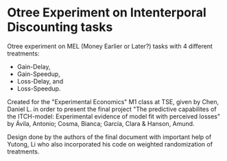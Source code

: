 # Otree Experiment on Intenterporal Discounting tasks

Otree experiment on MEL (Money Earlier or Later?) tasks with 4 different treatments: 

*  Gain-Delay, 
*  Gain-Speedup, 
*  Loss-Delay, and 
*  Loss-Speedup. 
 
Created for the "Experimental Economics" M1 class at TSE, given by Chen, Daniel L. in order to present the final project "The predictive capabilites of the ITCH-model:  Experimental evidence of model fit with perceived losses"
by Ávila, Antonio; Cosma, Bianca; García, Clara & Hanson, Amund. 

Design done by the authors of the final document with important help of Yutong, Li who also
incorporated his code on weighted randomization of treatments.

